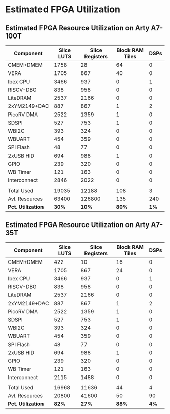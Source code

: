 Estimated FPGA Utilization
==========================

Estimated FPGA Resource Utilization on Arty A7-100T
----------------------------------------------------
| Component | **Slice LUTS** | **Slice Registers** | **Block RAM Tiles** | **DSPs** |
|-----------|----------------|---------------------|---------------------|----------|
| CMEM+DMEM | 1758 | 28 | 64 | 0 |
| VERA | 1705 | 867 | 40 | 0 |
| Ibex CPU | 3466 | 937 | 0 | 1 |
| RISCV-DBG | 838 | 958 | 0 | 0 |
| LiteDRAM | 2537 | 2166 | 0 | 0 |
| 2xYM2149+DAC | 887 | 867 | 1 | 2 |
| PicoRV DMA | 2522 | 1359 | 1 | 0 |
| SDSPI | 527 | 753 | 1 | 0 |
| WBI2C | 393 | 324 | 0 | 0 |
| WBUART | 454 | 359 | 0 | 0 |
| SPI Flash | 48 | 77 | 0 | 0 |
| 2xUSB HID | 694 | 988 | 1 | 0 |
| GPIO | 239 | 320 | 0 | 0 |
| WB Timer | 121 | 163 | 0 | 0 |
| Interconnect | 2846 | 2022 | 0 | 0 |
|              |      |      |   |   |
| Total Used   | 19035 | 12188 | 108 | 3 |
| Avl. Resources | 63400 | 126800 | 135 | 240 |
| **Pct. Utilization** | **30%** | **10%** | **80%** | **1%** |

Estimated FPGA Resource Utilization on Arty A7-35T
--------------------------------------------------

| Component | **Slice LUTS** | **Slice Registers** | **Block RAM Tiles** | **DSPs** |
|-----------|----------------|---------------------|---------------------|----------|
| CMEM+DMEM | 422 | 10 | 16 | 0 |
| VERA | 1705 | 867 | 24 | 0 |
| Ibex CPU | 3466 | 937 | 0 | 1 |
| RISCV-DBG | 838 | 958 | 0 | 0 |
| LiteDRAM | 2537 | 2166 | 0 | 0 |
| 2xYM2149+DAC | 887 | 867 | 1 | 2 |
| PicoRV DMA | 2522 | 1359 | 1 | 0 |
| SDSPI | 527 | 753 | 1 | 0 |
| WBI2C | 393 | 324 | 0 | 0 |
| WBUART | 454 | 359 | 0 | 0 |
| SPI Flash | 48 | 77 | 0 | 0 |
| 2xUSB HID | 694 | 988 | 1 | 0 |
| GPIO | 239 | 320 | 0 | 0 |
| WB Timer | 121 | 163 | 0 | 0 |
| Interconnect | 2115 | 1488 | 0 | 0 |
|              |      |      |   |   |
| Total Used   | 16968 | 11636 | 44 | 4 |
| Avl. Resources | 20800 | 41600 | 50 | 90 |
| **Pct. Utilization** | **82%** | **27%** | **88%** | **4%** |

